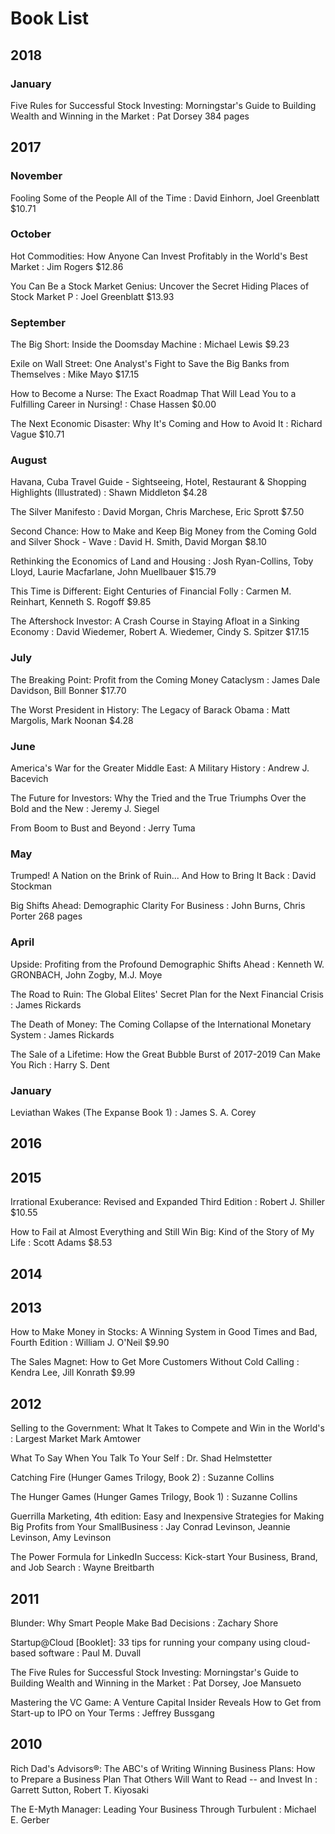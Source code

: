 # Book List

## 2018

### January

Five Rules for Successful Stock Investing: Morningstar's Guide to Building Wealth and Winning in the Market
: Pat Dorsey
384 pages

## 2017

### November


Fooling Some of the People All of the Time
: David Einhorn, Joel Greenblatt
$10.71    

 
### October 

Hot Commodities: How Anyone Can Invest Profitably in the World's Best Market
: Jim Rogers
$12.86    

You Can Be a Stock Market Genius: Uncover the Secret Hiding Places of Stock Market P
: Joel Greenblatt
$13.93    

### September

The Big Short: Inside the Doomsday Machine
: Michael Lewis
$9.23     

Exile on Wall Street: One Analyst's Fight to Save the Big Banks from Themselves
: Mike Mayo 
$17.15    

How to Become a Nurse: The Exact Roadmap That Will Lead You to a Fulfilling Career in Nursing!
: Chase Hassen
$0.00    

The Next Economic Disaster: Why It's Coming and How to Avoid It
: Richard Vague
$10.71    

### August

Havana, Cuba Travel Guide - Sightseeing, Hotel, Restaurant & Shopping Highlights (Illustrated)
: Shawn Middleton
$4.28    

The Silver Manifesto
: David Morgan, Chris Marchese, Eric Sprott
$7.50

Second Chance: How to Make and Keep Big Money from the Coming Gold and Silver Shock - Wave
: David H. Smith, David Morgan
$8.10    

Rethinking the Economics of Land and Housing
: Josh Ryan-Collins, Toby Lloyd, Laurie Macfarlane, John Muellbauer
$15.79    

This Time is Different: Eight Centuries of Financial Folly
: Carmen M. Reinhart, Kenneth S. Rogoff
$9.85    

The Aftershock Investor: A Crash Course in Staying Afloat in a Sinking Economy
: David Wiedemer, Robert A. Wiedemer, Cindy S. Spitzer
$17.15    

### July

The Breaking Point: Profit from the Coming Money Cataclysm
: James Dale Davidson, Bill Bonner 
$17.70    

The Worst President in History: The Legacy of Barack Obama
: Matt Margolis, Mark Noonan
$4.28    

### June

America's War for the Greater Middle East: A Military History
: Andrew J. Bacevich

The Future for Investors: Why the Tried and the True Triumphs Over the Bold and the New
: Jeremy J. Siegel

From Boom to Bust and Beyond
: Jerry Tuma

### May

Trumped! A Nation on the Brink of Ruin... And How to Bring It Back
: David Stockman

Big Shifts Ahead: Demographic Clarity For Business
: John Burns, Chris Porter
268 pages

### April

Upside: Profiting from the Profound Demographic Shifts Ahead
: Kenneth W. GRONBACH, John Zogby, M.J. Moye

The Road to Ruin: The Global Elites' Secret Plan for the Next Financial Crisis
: James Rickards

The Death of Money: The Coming Collapse of the International Monetary System
: James Rickards

The Sale of a Lifetime: How the Great Bubble Burst of 2017-2019 Can Make You Rich
: Harry S. Dent

### January

Leviathan Wakes (The Expanse Book 1)
: James S. A. Corey

## 2016

## 2015

Irrational Exuberance: Revised and Expanded Third Edition
: Robert J. Shiller
$10.55

How to Fail at Almost Everything and Still Win Big: Kind of the Story of My Life
: Scott Adams
$8.53

## 2014

## 2013

How to Make Money in Stocks: A Winning System in Good Times and Bad, Fourth Edition
: William J. O'Neil
$9.90

The Sales Magnet: How to Get More Customers Without Cold Calling
: Kendra Lee, Jill Konrath
$9.99

## 2012

Selling to the Government: What It Takes to Compete and Win in the World's : Largest Market
Mark Amtower

What To Say When You Talk To Your Self
: Dr. Shad Helmstetter

Catching Fire (Hunger Games Trilogy, Book 2)
: Suzanne Collins

The Hunger Games (Hunger Games Trilogy, Book 1)
: Suzanne Collins

Guerrilla Marketing, 4th edition: Easy and Inexpensive Strategies for Making Big Profits from Your SmallBusiness
: Jay Conrad Levinson, Jeannie Levinson, Amy Levinson

The Power Formula for LinkedIn Success: Kick-start Your Business, Brand, and Job Search
: Wayne Breitbarth

## 2011

Blunder: Why Smart People Make Bad Decisions
: Zachary Shore

Startup@Cloud [Booklet]: 33 tips for running your company using cloud-based software
: Paul M. Duvall

The Five Rules for Successful Stock Investing: Morningstar's Guide to Building Wealth and Winning in the Market
: Pat Dorsey, Joe Mansueto

Mastering the VC Game: A Venture Capital Insider Reveals How to Get from Start-up to IPO on Your Terms
: Jeffrey Bussgang

## 2010

Rich Dad's Advisors®: The ABC's of Writing Winning Business Plans: How to Prepare a Business Plan That Others Will Want to Read -- and Invest In
: Garrett Sutton, Robert T. Kiyosaki

The E-Myth Manager: Leading Your Business Through Turbulent
: Michael E. Gerber
